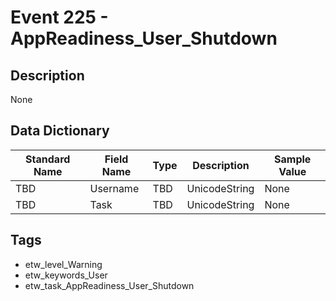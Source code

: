 # Event 225 - AppReadiness_User_Shutdown

## Description
None

## Data Dictionary
|Standard Name|Field Name|Type|Description|Sample Value|
|---|---|---|---|---|
|TBD|Username|TBD|UnicodeString|None|None|
|TBD|Task|TBD|UnicodeString|None|None|

## Tags
* etw_level_Warning
* etw_keywords_User
* etw_task_AppReadiness_User_Shutdown
